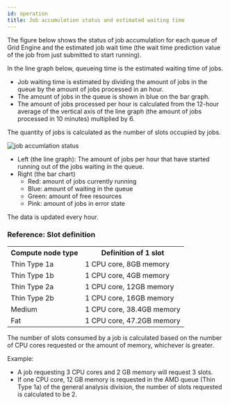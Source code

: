 ```yaml
---
id: operation
title: Job accumulation status and estimated waiting time
---
```


The figure below shows the status of job accumulation for each queue of Grid Engine and the estimated job wait time (the wait time prediction value of the job from just submitted to start running).

In the line graph below, queueing time is the estimated waiting time of jobs.
- Job waiting time is estimated by dividing the amount of jobs in the queue by the amount of jobs processed in an hour.
- The amount of jobs in the queue is shown in blue on the bar graph.
- The amount of jobs processed per hour is calculated from the 12-hour average of the vertical axis of the line graph (the amount of jobs processed in 10 minutes) multiplied by 6.

The quantity of jobs is calculated as the number of slots occupied by jobs.

<img alt="job accumlation status" src="https://ddbj.nig.ac.jp/nigsc/sc_GraphStack_1.png" />

- Left (the line graph): The amount of jobs per hour that have started running out of the jobs waiting in the queue.
- Right (the bar chart)
    - Red: amount of jobs currently running
    - Blue: amount of waiting in the queue
    - Green: amount of free resources
    - Pink: amount of jobs in error state

The data is updated every hour.


### Reference: Slot definition

<table>
<tr>
<th>Compute node type</th><th>Definition of 1 slot</th>
</tr>
<tr>
<td>Thin Type 1a</td><td>1 CPU core, 8GB memory</td>
</tr>
<tr>
<td>Thin Type 1b</td><td>1 CPU core, 4GB memory</td>
</tr>
<tr>
<td>Thin Type 2a</td><td>1 CPU core, 12GB memory</td>
</tr>
<tr>
<td>Thin Type 2b</td><td>1 CPU core, 16GB memory</td>
</tr>
<tr>
<td>Medium</td><td>1 CPU core, 38.4GB memory</td>
</tr>
<tr>
<td>Fat</td><td>1 CPU core, 47.2GB memory</td>
</tr>

</table>

The number of slots consumed by a job is calculated based on the number of CPU cores requested or the amount of memory, whichever is greater.

Example:

- A job requesting 3 CPU cores and 2 GB memory will request 3 slots. 
- If one CPU core, 12 GB memory is requested in the AMD queue (Thin Type 1a) of the general analysis division, the number of slots requested is calculated to be 2.






